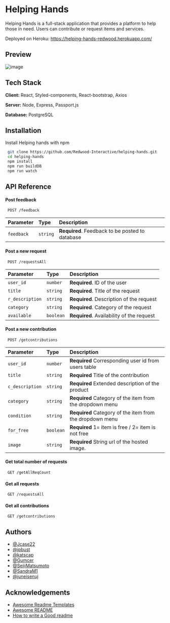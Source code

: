 
# Helping Hands

Helping Hands is a full-stack application that provides a platform to help those in need.
Users can contribute or request items and services. 

Deployed on Heroku: https://helping-hands-redwood.herokuapp.com/

## Preview

![image](https://i.imgur.com/UOjt1PU.png)



## Tech Stack
 
**Client:** React, Styled-components, React-bootstrap, Axios
 
**Server:** Node, Express, Passport.js
 
**Database:** PostgreSQL

  
## Installation
 
Install Helping hands with npm
 
```bash
 git clone https://github.com/Redwood-Interactive/helping-hands.git
 cd helping-hands
 npm install 
 npm run buildDB 
 npm run watch
```

    
## API Reference

#### Post feedback
 
```http
 POST /feedback
```
 
| Parameter | Type     | Description                       |
| :-------- | :------- | :-------------------------------- |
| `feedback`      | `string` | **Required**. Feedback to be posted to database |


#### Post a new request
 
```http
 POST /requestsAll
```
| Parameter | Type     | Description                       |
| :-------- | :------- | :-------------------------------- |
| `user_id`      | `number` | **Required**. ID of the user |
| `title`      | `string` | **Required**. Title of the request |
| `r_description`      | `string` | **Required**. Description of the request |
| `category`      | `string` | **Required**. Category of the request |
| `available`      | `boolean` | **Required**. Availability of the request |

#### Post a new contribution
 
```http
 POST /getcontributions
```
| Parameter |     Type     | Description                       |
| :-------- |    :------- | :------------------------------------------------- |
| `user_id`      | `number` | **Required** Corresponding user id from users table |
| `title`        | `string` | **Required** Title of the contribution |
| `c_description`| `string` | **Required** Extended description of the product  |
| `category`     | `string` | **Required** Category of the item from the dropdown menu |
| `condition`    | `string` | **Required** Category of the item from the dropdown menu |
| `for_free`     | `boolean` | **Required** 1= item is free / 2= item is not free |
| `image`        | `string` | **Required** String url of the hosted image. |

#### Get total number of requests
 
```http
 GET /getAllReqCount
```

#### Get all requests
 
```http
 GET /requestsAll
```

#### Get all contributions
 
```http
 GET /getcontributions
```


  
## Authors
 
- [@Jcase22](https://github.com/Jcase22)
- [@jpbust](https://www.github.com/jpbust)
- [@katscap](https://www.github.com/katscap)
- [@Gumcer](https://github.com/Gumcer)
- [@SeijiMatsumoto](https://www.github.com/SeijiMatsumoto)
- [@SandraM1](https://github.com/SandraM1)
- [@juneisenuj](https://www.github.com/juneisenuj)
## Acknowledgements

 - [Awesome Readme Templates](https://awesomeopensource.com/project/elangosundar/awesome-README-templates)
 - [Awesome README](https://github.com/matiassingers/awesome-readme)
 - [How to write a Good readme](https://bulldogjob.com/news/449-how-to-write-a-good-readme-for-your-github-project)

  